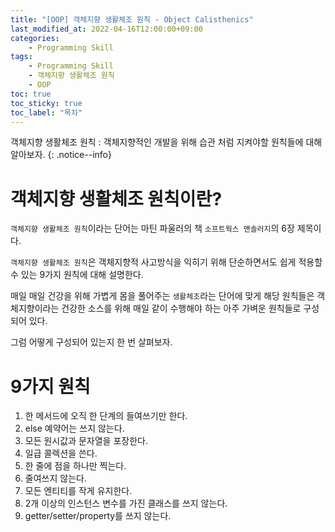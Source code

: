 ```yaml
---
title: "[OOP] 객체지향 생활체조 원칙 - Object Calisthenics"
last_modified_at: 2022-04-16T12:00:00+09:00
categories:
    - Programming Skill
tags:
    - Programming Skill
    - 객체지향 생활체조 원칙
    - OOP
toc: true
toc_sticky: true
toc_label: "목차"
---
```


객체지향 생활체조 원칙 : 객체지향적인 개발을 위해 습관 처럼 지켜야할 원칙들에 대해 알아보자.
{: .notice--info}

# 객체지향 생활체조 원칙이란?

`객체지향 생활체조 원칙`이라는 단어는 마틴 파울러의 책 `소프트웍스 앤솔러지`의 6장 제목이다.

`객체지향 생활체조 원칙`은 객체지향적 사고방식을 익히기 위해 단순하면서도 쉽게 적용할 수 있는 9가지 원칙에 대해 설명한다.

매일 매일 건강을 위해 가볍게 몸을 풀어주는 `생활체조`라는 단어에 맞게 해당 원칙들은 객체지향이라는 건강한 소스를 위해 매일 같이 수행해야 하는 아주 가벼운 원칙들로 구성되어 있다.

그럼 어떻게 구성되어 있는지 한 번 살펴보자.

# 9가지 원칙

1. 한 메서드에 오직 한 단계의 들여쓰기만 한다.
2. else 예약어는 쓰지 않는다.
3. 모든 원시값과 문자열을 포장한다.
4. 일급 콜렉션을 쓴다.
5. 한 줄에 점을 하나만 찍는다.
6. 줄여쓰지 않는다.
7. 모든 엔티티를 작게 유지한다.
8. 2개 이상의 인스턴스 변수를 가진 클래스를 쓰지 않는다.
9. getter/setter/property를 쓰지 않는다.